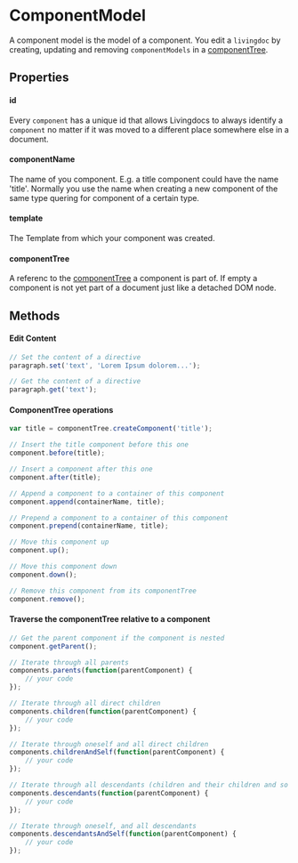 
# ComponentModel

A component model is the model of a component. You edit a `livingdoc` by creating, updating and removing `componentModels` in a [componentTree](component_tree.md).

## Properties

#### id
Every `component` has a unique id that allows Livingdocs to always identify a `component` no matter if it was moved to a different place somewhere else in a document.

#### componentName
The name of you component. E.g. a title component could have the name 'title'. Normally you use the name when creating a new component of the same type quering for component of a certain type.

#### template
The Template from which your component was created.

#### componentTree
A referenc to the [componentTree](component_tree.md) a component is part of. If empty a component is not yet part of a document just like a detached DOM node.


## Methods

#### Edit Content

```javascript
// Set the content of a directive
paragraph.set('text', 'Lorem Ipsum dolorem...');

// Get the content of a directive
paragraph.get('text');
```

#### ComponentTree operations

```javascript
var title = componentTree.createComponent('title');

// Insert the title component before this one
component.before(title);

// Insert a component after this one
component.after(title);

// Append a component to a container of this component
component.append(containerName, title);

// Prepend a component to a container of this component
component.prepend(containerName, title);

// Move this component up
component.up();

// Move this component down
component.down();

// Remove this component from its componentTree
component.remove();
```


#### Traverse the componentTree relative to a component

```javascript
// Get the parent component if the component is nested
component.getParent();

// Iterate through all parents
components.parents(function(parentComponent) {
    // your code
});

// Iterate through all direct children
components.children(function(parentComponent) {
    // your code
});

// Iterate through oneself and all direct children
components.childrenAndSelf(function(parentComponent) {
    // your code
});

// Iterate through all descendants (children and their children and so on...)
components.descendants(function(parentComponent) {
    // your code
});

// Iterate through oneself, and all descendants
components.descendantsAndSelf(function(parentComponent) {
    // your code
});
```

